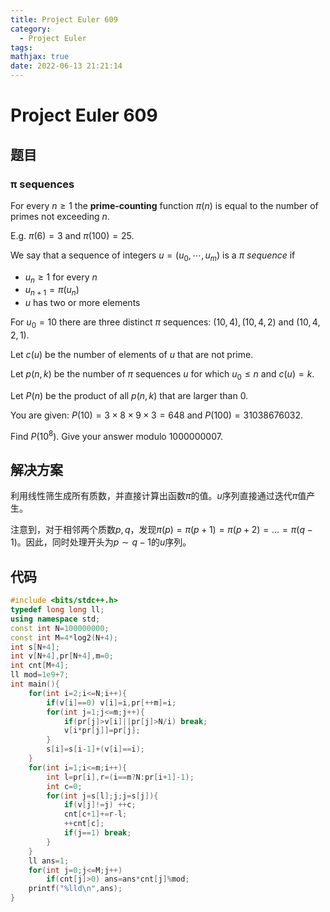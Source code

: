 ```yaml
---
title: Project Euler 609
category:
  - Project Euler
tags:
mathjax: true
date: 2022-06-13 21:21:14
---
```


<escape><!-- more --></escape>

# Project Euler 609

## 题目

### π sequences

For every $n \ge 1$ the **prime-counting** function $\pi(n)$ is equal to the number of primes not exceeding $n$.

E.g. $\pi(6)=3$ and $\pi(100)=25$.

We say that a sequence of integers $u  = (u_0,\cdots,u_m)$ is a *$\pi$ sequence* if

- $u_n \ge 1$ for every $n$
- $u_{n+1}= \pi(u_n)$
- $u$ has two or more elements

For $u_0=10$ there are three distinct $\pi$ sequences: $(10,4),  (10,4,2)$ and $(10,4,2,1)$.

Let $c(u)$ be the number of elements of $u$ that are not prime.

Let $p(n,k)$ be the number of $\pi$ sequences $u$  for which $u_0\le n$ and $c(u)=k$.

Let $P(n)$ be the product of all $p(n,k)$ that are larger than $0$.

You are given: $P(10)=3\times8\times9\times3=648$ and $P(100)=31038676032$.

Find $P(10^8)$. Give your answer modulo $1000000007$.

## 解决方案

利用线性筛生成所有质数，并直接计算出函数$\pi$的值。$u$序列直接通过迭代$\pi$值产生。

注意到，对于相邻两个质数$p,q$，发现$\pi(p)=\pi(p+1)=\pi(p+2)=\dots=\pi(q-1)$。因此，同时处理开头为$p\sim q-1$的$u$序列。

## 代码

```C++
#include <bits/stdc++.h>
typedef long long ll;
using namespace std;
const int N=100000000;
const int M=4*log2(N+4);
int s[N+4];
int v[N+4],pr[N+4],m=0;
int cnt[M+4];
ll mod=1e9+7;
int main(){
    for(int i=2;i<=N;i++){
        if(v[i]==0) v[i]=i,pr[++m]=i;
        for(int j=1;j<=m;j++){
            if(pr[j]>v[i]||pr[j]>N/i) break;
            v[i*pr[j]]=pr[j];
        }
        s[i]=s[i-1]+(v[i]==i);
    }
    for(int i=1;i<=m;i++){
        int l=pr[i],r=(i==m?N:pr[i+1]-1);
        int c=0;
        for(int j=s[l];j;j=s[j]){
            if(v[j]!=j) ++c;
            cnt[c+1]+=r-l;
            ++cnt[c];
            if(j==1) break;
        }
    }
    ll ans=1;
    for(int j=0;j<=M;j++)
        if(cnt[j]>0) ans=ans*cnt[j]%mod;
    printf("%lld\n",ans);
}
```
